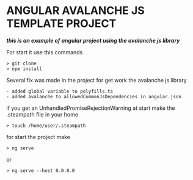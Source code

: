  # ANGULAR AVALANCHE JS TEMPLATE PROJECT #
 
 ***this is an example of angular project using the avalanche js library***

 For start it use this commands
    
    > git clone 
    > npm install

Several fix was made in the project for get work the avalanche js library

    - added global variable to polyfills.ts
    - added avalanche to allowedCommonJsDependencies in angular.json


if you get an UnhandledPromiseRejectionWarning at start make the .steampath file in your home

    > touch /home/user/.steampath


for start the project make 

    > ng serve

or

    > ng serve --host 0.0.0.0
    
